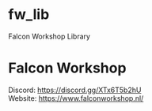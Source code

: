 # fw_lib
Falcon Workshop Library

# Falcon Workshop
Discord: https://discord.gg/XTx6T5b2hU <br>
Website: https://www.falconworkshop.nl/
